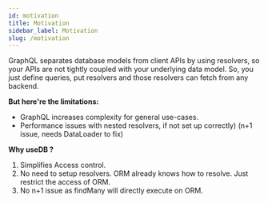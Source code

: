 ```yaml
---
id: motivation
title: Motivation
sidebar_label: Motivation
slug: /motivation
---
```


GraphQL separates database models from client APIs by using resolvers, so your APIs are not tightly coupled with your underlying data model. So, you just define queries, put resolvers and those resolvers can fetch from any backend.

**But here're the limitations:**

- GraphQL increases complexity for general use-cases.
- Performance issues with nested resolvers, if not set up correctly) (n+1 issue, needs DataLoader to fix)

**Why useDB ?**

1. Simplifies Access control.
2. No need to setup resolvers. ORM already knows how to resolve. Just restrict the access of ORM.
3. No n+1 issue as findMany will directly execute on ORM.

<!-- <br/>
This is what it takes to get a CRUD on the Post model in useDB with role-base access. API+Role based access with so few lines of code:

1. Define Model in your ORM
2. Define middleware for rules in your own programming language. -->
